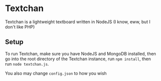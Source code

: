 # Textchan
Textchan is a lightweight textboard written in NodeJS (I know, eww, but I don't like PHP)

## Setup
To run Textchan, make sure you have NodeJS and MongoDB installed, then go into the root directory
of the Textchan instance, run `npm install`, then run `node textchan.js`.

You also may change `config.json` to how you wish
